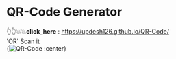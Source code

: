 # QR-Code Generator 

👆👆💥💥**click_here** : https://updesh126.github.io/QR-Code/ <br>'OR' Scan it<br>
{![QR-Code](https://user-images.githubusercontent.com/77198464/178109197-01cb775a-2124-4f50-91c2-1b7455d466b4.png) :center}


